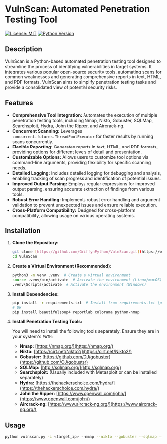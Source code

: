 # VulnScan: Automated Penetration Testing Tool

[![License: MIT](https://img.shields.io/badge/License-MIT-yellow.svg)](LICENSE)  [![Python Version](https://img.shields.io/badge/python-3.7+-blue.svg)](https://www.python.org/downloads/) 
## Description

VulnScan is a Python-based automated penetration testing tool designed to streamline the process of identifying vulnerabilities in target systems. It integrates various popular open-source security tools, automating scans for common weaknesses and generating comprehensive reports in text, HTML, and PDF formats. VulnScan aims to simplify penetration testing tasks and provide a consolidated view of potential security risks.

## Features

*   **Comprehensive Tool Integration:** Automates the execution of multiple penetration testing tools, including Nmap, Nikto, Gobuster, SQLMap, Searchsploit, Hydra, John the Ripper, and Aircrack-ng.
*   **Concurrent Scanning:** Leverages `concurrent.futures.ThreadPoolExecutor` for faster results by running scans concurrently.
*   **Flexible Reporting:** Generates reports in text, HTML, and PDF formats, providing options for different levels of detail and presentation.
*   **Customizable Options:** Allows users to customize tool options via command-line arguments, providing flexibility for specific scanning needs.
*   **Detailed Logging:** Includes detailed logging for debugging and analysis, enabling tracking of scan progress and identification of potential issues.
*   **Improved Output Parsing:** Employs regular expressions for improved output parsing, ensuring accurate extraction of findings from various tools.
*   **Robust Error Handling:** Implements robust error handling and argument validation to prevent unexpected issues and ensure reliable execution.
*   **Cross-Platform Compatibility:** Designed for cross-platform compatibility, allowing usage on various operating systems.

## Installation

1.  **Clone the Repository:**

    ```bash
    git clone [https://github.com/GriffynPython/VulnScan.git](https://www.google.com/search?q=https://github.com/GriffynPython/VulnScan.git)
    cd VulnScan
    ```

2.  **Create a Virtual Environment (Recommended):**

    ```bash
    python3 -m venv .venv  # Create a virtual environment
    source .venv/bin/activate  # Activate the environment (Linux/macOS)
    .venv\Scripts\activate  # Activate the environment (Windows)
    ```

3.  **Install Dependencies:**

    ```bash
    pip install -r requirements.txt  # Install from requirements.txt (preferred)
    # OR
    pip install beautifulsoup4 reportlab colorama python-nmap
    ```

4.  **Install Penetration Testing Tools:**

    You will need to install the following tools separately.  Ensure they are in your system's `PATH`:

    *   **Nmap:** [https://nmap.org/](https://nmap.org/)
    *   **Nikto:** [https://cirt.net/Nikto2/](https://cirt.net/Nikto2/)
    *   **Gobuster:** [https://github.com/OJ/gobuster](https://github.com/OJ/gobuster)
    *   **SQLMap:** [http://sqlmap.org/](http://sqlmap.org/)
    *   **Searchsploit:** (Usually included with Metasploit or can be installed separately)
    *   **Hydra:** [https://thehackerschoice.com/hydra/](https://thehackerschoice.com/hydra/)
    *   **John the Ripper:** [https://www.openwall.com/john/](https://www.openwall.com/john/)
    *   **Aircrack-ng:** [https://www.aircrack-ng.org/](https://www.aircrack-ng.org/)

## Usage

```bash
python vulnscan.py -i <target_ip> --nmap --nikto --gobuster --sqlmap --searchsploit apache --hydra --john hashes.txt --aircrack capture.cap -w wordlist.txt --report-format html --threads 8
